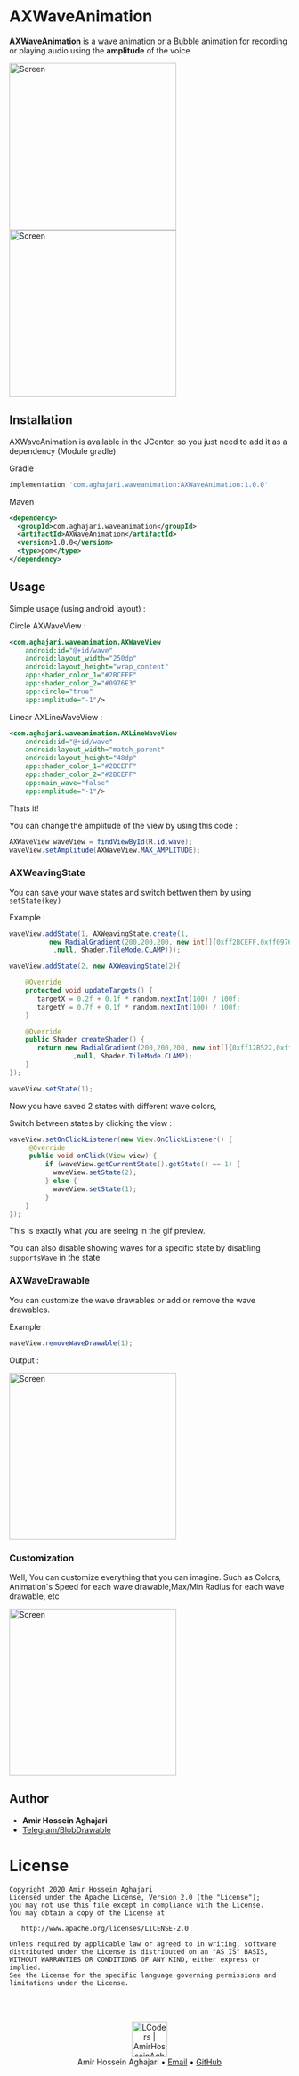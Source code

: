 # AXWaveAnimation
 **AXWaveAnimation** is a wave animation or a Bubble animation for recording or playing audio using the **amplitude** of the voice

<img src="./Screenshot.png" width=300 title="Screen"> <img src="./AXWaveAnimation.gif" width=300 title="Screen">


## Installation

AXWaveAnimation is available in the JCenter, so you just need to add it as a dependency (Module gradle)

Gradle
```gradle
implementation 'com.aghajari.waveanimation:AXWaveAnimation:1.0.0'
```

Maven
```xml
<dependency>
  <groupId>com.aghajari.waveanimation</groupId>
  <artifactId>AXWaveAnimation</artifactId>
  <version>1.0.0</version>
  <type>pom</type>
</dependency>
```

## Usage

Simple usage (using android layout) :

Circle AXWaveView :
```xml
<com.aghajari.waveanimation.AXWaveView
    android:id="@+id/wave"
    android:layout_width="250dp"
    android:layout_height="wrap_content"
    app:shader_color_1="#2BCEFF"
    app:shader_color_2="#0976E3"
    app:circle="true"
    app:amplitude="-1"/>
```

Linear AXLineWaveView :
```xml
<com.aghajari.waveanimation.AXLineWaveView
    android:id="@+id/wave"
    android:layout_width="match_parent"
    android:layout_height="48dp"
    app:shader_color_1="#2BCEFF"
    app:shader_color_2="#2BCEFF"
    app:main_wave="false"
    app:amplitude="-1"/>
```

Thats it!

You can change the amplitude of the view by using this code :
```java
AXWaveView waveView = findViewById(R.id.wave);
waveView.setAmplitude(AXWaveView.MAX_AMPLITUDE);
```

### AXWeavingState
You can save your wave states and switch bettwen them by using `setState(key)`

Example :

```java
waveView.addState(1, AXWeavingState.create(1,
          new RadialGradient(200,200,200, new int[]{0xff2BCEFF,0xff0976E3}
           ,null, Shader.TileMode.CLAMP)));

waveView.addState(2, new AXWeavingState(2){

    @Override
    protected void updateTargets() {
       targetX = 0.2f + 0.1f * random.nextInt(100) / 100f;
       targetY = 0.7f + 0.1f * random.nextInt(100) / 100f;
    }

    @Override
    public Shader createShader() {
       return new RadialGradient(200,200,200, new int[]{0xff12B522,0xff00D6C1}
                ,null, Shader.TileMode.CLAMP);
    }
});

waveView.setState(1);
```

Now you have saved 2 states with different wave colors,

Switch between states by clicking the view :
```java
waveView.setOnClickListener(new View.OnClickListener() {
     @Override
     public void onClick(View view) {
         if (waveView.getCurrentState().getState() == 1) {
           waveView.setState(2);
         } else {
           waveView.setState(1);
         }
    }
});
```

This is exactly what you are seeing in the gif preview.

You can also disable showing waves for a specific state by disabling `supportsWave` in the state

### AXWaveDrawable
You can customize the wave drawables or add or remove the wave drawables.

Example :
```java
waveView.removeWaveDrawable(1);
```

Output :

<img src="./Screenshot2.png" width=300 title="Screen">

### Customization
Well, You can customize everything that you can imagine.
Such as Colors, Animation's Speed for each wave drawable,Max/Min Radius for each wave drawable, etc

<img src="./Screenshot3.png" width=300 title="Screen">

## Author 
- **Amir Hossein Aghajari**
- [Telegram/BlobDrawable](https://github.com/DrKLO/Telegram/blob/master/TMessagesProj/src/main/java/org/telegram/ui/Components/BlobDrawable.java)

License
=======

    Copyright 2020 Amir Hossein Aghajari
    Licensed under the Apache License, Version 2.0 (the "License");
    you may not use this file except in compliance with the License.
    You may obtain a copy of the License at

       http://www.apache.org/licenses/LICENSE-2.0

    Unless required by applicable law or agreed to in writing, software
    distributed under the License is distributed on an "AS IS" BASIS,
    WITHOUT WARRANTIES OR CONDITIONS OF ANY KIND, either express or implied.
    See the License for the specific language governing permissions and
    limitations under the License.


<br><br>
<div align="center">
  <img width="64" alt="LCoders | AmirHosseinAghajari" src="https://user-images.githubusercontent.com/30867537/90538314-a0a79200-e193-11ea-8d90-0a3576e28a18.png">
  <br><a>Amir Hossein Aghajari</a> • <a href="mailto:amirhossein.aghajari.82@gmail.com">Email</a> • <a href="https://github.com/Aghajari">GitHub</a>
</div>
